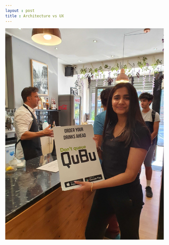 ```yaml
---
layout : post
title : Architecture vs UX
---
```


![Review of first week at QuBu]( /images/deli-pic.jpeg )